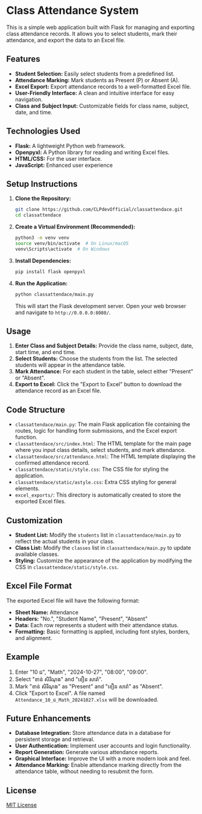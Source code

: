 # Class Attendance System

This is a simple web application built with Flask for managing and exporting class attendance records. It allows you to select students, mark their attendance, and export the data to an Excel file.

## Features

*   **Student Selection:** Easily select students from a predefined list.
*   **Attendance Marking:** Mark students as Present (P) or Absent (A).
*   **Excel Export:** Export attendance records to a well-formatted Excel file.
*   **User-Friendly Interface:** A clean and intuitive interface for easy navigation.
*   **Class and Subject Input:** Customizable fields for class name, subject, date, and time.

## Technologies Used

*   **Flask:** A lightweight Python web framework.
*   **Openpyxl:** A Python library for reading and writing Excel files.
*   **HTML/CSS:** For the user interface.
*   **JavaScript:** Enhanced user experience

## Setup Instructions

1.  **Clone the Repository:**

    ```bash
    git clone https://github.com/CLPdevOfficial/classattendace.git
    cd classattendace
    ```

2.  **Create a Virtual Environment (Recommended):**

    ```bash
    python3 -m venv venv
    source venv/bin/activate  # On Linux/macOS
    venv\Scripts\activate  # On Windows
    ```

3.  **Install Dependencies:**

    ```bash
    pip install flask openpyxl
    ```

4.  **Run the Application:**

    ```bash
    python classattendace/main.py
    ```

    This will start the Flask development server. Open your web browser and navigate to `http://0.0.0.0:8080/`.

## Usage

1.  **Enter Class and Subject Details:** Provide the class name, subject, date, start time, and end time.
2.  **Select Students:** Choose the students from the list. The selected students will appear in the attendance table.
3.  **Mark Attendance:** For each student in the table, select either "Present" or "Absent".
4.  **Export to Excel:** Click the "Export to Excel" button to download the attendance record as an Excel file.

## Code Structure

*   `classattendace/main.py`:  The main Flask application file containing the routes, logic for handling form submissions, and the Excel export function.
*   `classattendace/src/index.html`:  The HTML template for the main page where you input class details, select students, and mark attendance.
*   `classattendace/src/attendance.html`: The HTML template displaying the confirmed attendance record.
*   `classattendace/static/style.css`:  The CSS file for styling the application.
*   `classattendace/static/astyle.css`: Extra CSS styling for general elements.
*   `excel_exports/`: This directory is automatically created to store the exported Excel files.

## Customization

*   **Student List:**  Modify the `students` list in `classattendace/main.py` to reflect the actual students in your class.
*   **Class List:**  Modify the `classes` list in `classattendace/main.py` to update available classes.
*   **Styling:**  Customize the appearance of the application by modifying the CSS in `classattendace/static/style.css`.

## Excel File Format

The exported Excel file will have the following format:

*   **Sheet Name:** Attendance
*   **Headers:** "No.", "Student Name", "Present", "Absent"
*   **Data:** Each row represents a student with their attendance status.
*   **Formatting:** Basic formatting is applied, including font styles, borders, and alignment.

## Example

1.  Enter "10 ជ", "Math", "2024-10-27", "08:00", "09:00".
2.  Select "ខាន់ សិរីណុង" and "ខឿន សារ៉ា".
3.  Mark "ខាន់ សិរីណុង" as "Present" and "ខឿន សារ៉ា" as "Absent".
4.  Click "Export to Excel".  A file named `Attendance_10_ជ_Math_20241027.xlsx` will be downloaded.

## Future Enhancements

*   **Database Integration:** Store attendance data in a database for persistent storage and retrieval.
*   **User Authentication:** Implement user accounts and login functionality.
*   **Report Generation:** Generate various attendance reports.
*   **Graphical Interface:** Improve the UI with a more modern look and feel.
*   **Attendance Marking:**  Enable attendance marking directly from the attendance table, without needing to resubmit the form.

## License

[MIT License](LICENSE) 
